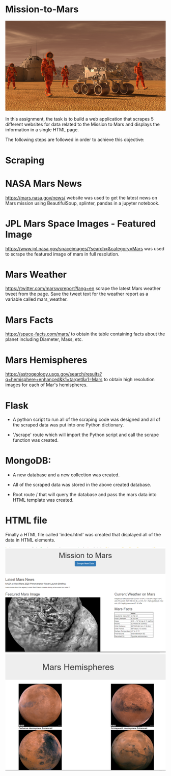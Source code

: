 # Mission-to-Mars

![alt text](https://github.com/tbhaijee/Mission-to-Mars/blob/master/Images/mission_to_mars.png)


In this assignment, the task is to build a web application that scrapes 5 different websites for data related to the Mission to Mars and displays the information in a single HTML page.

The following steps are followed in order to achieve this objective:

# Scraping
# NASA Mars News
https://mars.nasa.gov/news/ website was used to get the latest news on Mars mission using BeautifulSoup, splinter, pandas in a jupyter notebook.

# JPL Mars Space Images - Featured Image
https://www.jpl.nasa.gov/spaceimages/?search=&category=Mars was used to scrape the featured image of mars in full resolution.

# Mars Weather
https://twitter.com/marswxreport?lang=en scrape the latest Mars weather tweet from the page. Save the tweet text for the weather report as a variable called mars_weather.

# Mars Facts
https://space-facts.com/mars/ to obtain the table containing facts about the planet including Diameter, Mass, etc.

# Mars Hemispheres
https://astrogeology.usgs.gov/search/results?q=hemisphere+enhanced&k1=target&v1=Mars to obtain high resolution images for each of Mar's hemispheres.

# Flask
* A python script to run all of the scraping code was designed and all of the scraped data was put into one Python dictionary.

* '/scrape' route which will import the Python script and call the scrape function was created.

# MongoDB:
* A new database and a new collection was created.

* All of the scraped data was stored in the above created database.

* Root route / that will query the database and pass the mars data into HTML template was created.

# HTML file
Finally a HTML file called 'index.html' was created that displayed all of the data in HTML elements.

![alt text](https://github.com/tbhaijee/Mission-to-Mars/blob/master/Images/final_app_part1.png)
![alt text](https://github.com/tbhaijee/Mission-to-Mars/blob/master/Images/final_app_part2.png)